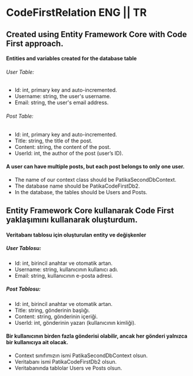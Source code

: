 # CodeFirstRelation ENG || TR

## Created using Entity Framework Core with Code First approach.
#### Entities and variables created for the database table
###### User Table:
- Id: int, primary key and auto-incremented.
- Username: string, the user's username.
- Email: string, the user's email address.
###### Post Table:
- Id: int, primary key and auto-incremented.
- Title: string, the title of the post.
- Content: string, the content of the post.
- UserId: int, the author of the post (user’s ID).
  
#### A user can have multiple posts, but each post belongs to only one user.
- The name of our context class should be PatikaSecondDbContext.
- The database name should be PatikaCodeFirstDb2.
- In the database, the tables should be Users and Posts.



## Entity Framework Core kullanarak Code First yaklaşımını kullanarak oluşturdum.
#### Veritabanı tablosu için oluşturulan entity ve değişkenler
##### User Tablosu:
- Id: int, birincil anahtar ve otomatik artan.
- Username: string, kullanıcının kullanıcı adı.
- Email: string, kullanıcının e-posta adresi.

##### Post Tablosu:
- Id: int, birincil anahtar ve otomatik artan.
- Title: string, gönderinin başlığı.
- Content: string, gönderinin içeriği.
- UserId: int, gönderinin yazarı (kullanıcının kimliği).

#### Bir kullanıcının birden fazla gönderisi olabilir, ancak her gönderi yalnızca bir kullanıcıya ait olacak.
- Context sınıfımızın ismi PatikaSecondDbContext olsun.
- Veritabanı ismi PatikaCodeFirstDb2 olsun.
- Veritabanında tablolar Users ve Posts olsun.
